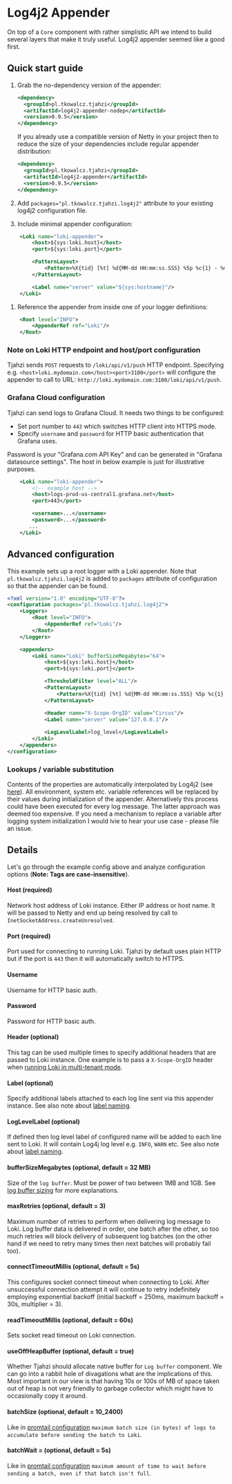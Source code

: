 # Log4j2 Appender

On top of a `Core` component  with rather simplistic API we intend to build several layers that make it truly useful. Log4j2
appender seemed like a good first.

## Quick start guide

1. Grab the no-dependency version of the appender:

   ```xml
   <dependency>
     <groupId>pl.tkowalcz.tjahzi</groupId>
     <artifactId>log4j2-appender-nodep</artifactId>
     <version>0.9.5</version>
   </dependency>
   ```

   If you already use a compatible version of Netty in your project then to reduce the size of your dependencies include
   regular appender distribution:

   ```xml
   <dependency>
     <groupId>pl.tkowalcz.tjahzi</groupId>
     <artifactId>log4j2-appender</artifactId>
     <version>0.9.5</version>
   </dependency>
   ```

1. Add `packages="pl.tkowalcz.tjahzi.log4j2"` attribute to your existing log4j2 configuration file.
1. Include minimal appender configuration:

```xml
    <Loki name="loki-appender">
        <host>${sys:loki.host}</host>
        <port>${sys:loki.port}</port>

        <PatternLayout>
            <Pattern>%X{tid} [%t] %d{MM-dd HH:mm:ss.SSS} %5p %c{1} - %m%n%exception{full}</Pattern>
        </PatternLayout>

        <Label name="server" value="${sys:hostname}"/>
    </Loki>
```

1. Reference the appender from inside one of your logger definitions:

```xml
    <Root level="INFO">
        <AppenderRef ref="Loki"/>
    </Root>
```

### Note on Loki HTTP endpoint and host/port configuration

Tjahzi sends `POST` requests to `/loki/api/v1/push` HTTP endpoint. Specifying e.g. `<host>loki.mydomain.com</host><port>3100</port>` 
will configure the appender to call to URL: `http://loki.mydomain.com:3100/loki/api/v1/push`.

### Grafana Cloud configuration

Tjahzi can send logs to Grafana Cloud. It needs two things to be configured:
- Set port number to `443` which switches HTTP client into HTTPS mode.
- Specify `username` and `password` for HTTP basic authentication that Grafana uses. 
  
Password is your "Grafana.com API Key" and can be generated in "Grafana datasource settings". The host in below example
is just for illustrative purposes.

```xml
    <Loki name="loki-appender">
        <!-- example host -->
        <host>logs-prod-us-central1.grafana.net</host>
        <port>443</port>

        <username>...</username>
        <password>...</password>
       ...
    </Loki>
```

## Advanced configuration

This example sets up a root logger with a Loki appender. Note that `pl.tkowalcz.tjahzi.log4j2` is added to `packages` attribute
of configuration so that the appender can be found.

```xml
<?xml version="1.0" encoding="UTF-8"?>
<configuration packages="pl.tkowalcz.tjahzi.log4j2">
    <Loggers>
        <Root level="INFO">
            <AppenderRef ref="Loki"/>
        </Root>
    </Loggers>

    <appenders>
        <Loki name="Loki" bufferSizeMegabytes="64">
            <host>${sys:loki.host}</host>
            <port>${sys:loki.port}</port>

            <ThresholdFilter level="ALL"/>
            <PatternLayout>
                <Pattern>%X{tid} [%t] %d{MM-dd HH:mm:ss.SSS} %5p %c{1} - %m%n%exception{full}</Pattern>
            </PatternLayout>

            <Header name="X-Scope-OrgID" value="Circus"/>
            <Label name="server" value="127.0.0.1"/>
          
            <LogLevelLabel>log_level</LogLevelLabel>
        </Loki>
    </appenders>
</configuration>
``` 

### Lookups / variable substitution

Contents of the properties are automatically interpolated by Log4j2 (see [here](https://logging.apache.org/log4j/log4j-2.2/manual/lookups.html)).
All environment, system etc. variable references will be replaced by their values during initialization of the appender.
Alternatively this process could have been executed for every log message. The latter approach was deemed too expensive. If you need a mechanism
to replace a variable after logging system initialization I would lvie to hear your use case - please file an issue.

## Details

Let's go through the example config above and analyze configuration options (**Note: Tags are case-insensitive**).

#### Host (required)

Network host address of Loki instance. Either IP address or host name. It will be passed to Netty and end up being resolved
by call to `InetSocketAddress.createUnresolved`.

#### Port (required)

Port used for connecting to running Loki. Tjahzi by default uses plain HTTP but if the port is `443` then it will
automatically switch to HTTPS.

#### Username

Username for HTTP basic auth.

#### Password

Password for HTTP basic auth.

#### Header (optional)

This tag can be used multiple times to specify additional headers that are passed to Loki instance. One example is to pass
a `X-Scope-OrgID` header when [running Loki in multi-tenant mode](https://grafana.com/docs/loki/latest/operations/authentication/).

#### Label (optional)

Specify additional labels attached to each log line sent via this appender instance. See also note about [label naming](https://github.com/tkowalcz/tjahzi/wiki/Label-naming).

#### LogLevelLabel (optional)

If defined then log level label of configured name will be added to each line sent to Loki. It will contain Log4j log level e.g. `INFO`, `WARN` etc. See also note about [label naming](https://github.com/tkowalcz/tjahzi/wiki/Label-naming).

#### bufferSizeMegabytes (optional, default = 32 MB)

Size of the `log buffer`. Must be power of two between 1MB and 1GB. See [log buffer sizing](https://github.com/tkowalcz/tjahzi/wiki/Log-buffer-sizing) for more explanations.

#### maxRetries (optional, default = 3)

Maximum number of retries to perform when delivering log message to Loki. Log buffer data is delivered in order, one batch after
the other, so too much retries will block delivery of subsequent log batches (on the other hand if we need to retry many times then
next batches will probably fail too).

#### connectTimeoutMillis (optional, default = 5s)

This configures socket connect timeout when connecting to Loki. After unsuccessful connection attempt it will continue to retry indefinitely
employing exponential backoff (initial backoff = 250ms, maximum backoff = 30s, multiplier = 3).

#### readTimeoutMillis (optional, default = 60s)

Sets socket read timeout on Loki connection.

#### useOffHeapBuffer (optional, default = true)

Whether Tjahzi should allocate native buffer for `Log buffer` component. We can go into a rabbit hole of divagations what are the
implications of this. Most important in our view is that having 10s or 100s of MB of space taken out of heap is not very
friendly to garbage collector which might have to occasionally copy it around.

#### batchSize (optional, default = 10_2400)

Like in [promtail configuration](https://grafana.com/docs/loki/latest/clients/promtail/configuration/) `maximum batch
size (in bytes) of logs to accumulate before sending the batch to Loki`.

#### batchWait = (optional, default = 5s)

Like in [promtail configuration](https://grafana.com/docs/loki/latest/clients/promtail/configuration/) `maximum amount
of time to wait before sending a batch, even if that batch isn't full`.
